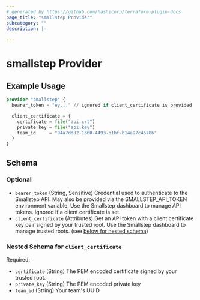 ```yaml
---
# generated by https://github.com/hashicorp/terraform-plugin-docs
page_title: "smallstep Provider"
subcategory: ""
description: |-
  
---
```


# smallstep Provider



## Example Usage

```terraform
provider "smallstep" {
  bearer_token = "ey..." // ignored if client_certificate is provided

  client_certificate = {
    certificate = file("api.crt")
    private_key = file("api.key")
    team_id     = "94a7dd82-1360-4493-b1bf-b14a97c45786"
  }
}
```

<!-- schema generated by tfplugindocs -->
## Schema

### Optional

- `bearer_token` (String, Sensitive) Credential used to authenticate to the Smallstep API. May also be provided via the SMALLSTEP_API_TOKEN environment variable. Use the Smallstep dashboard to manage API tokens. Ignored if a client certificate is set.
- `client_certificate` (Attributes) Get an API token with a client certificate key pair signed by your trusted root. Use the Smallstep dashboard to manage trusted roots. (see [below for nested schema](#nestedatt--client_certificate))

<a id="nestedatt--client_certificate"></a>
### Nested Schema for `client_certificate`

Required:

- `certificate` (String) The PEM encoded certificate signed by your trusted root.
- `private_key` (String) The PEM encoded private key
- `team_id` (String) Your team's UUID
